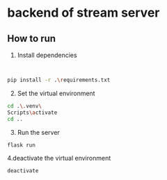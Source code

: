 # backend of stream server

## How to run

1. Install dependencies

```bash


pip install -r .\requirements.txt
```

2. Set the virtual environment

```bash
cd .\.venv\
Scripts\activate
cd ..

```

3. Run the server

```bash
flask run
```

4.deactivate the virtual environment

```bash
deactivate
```
